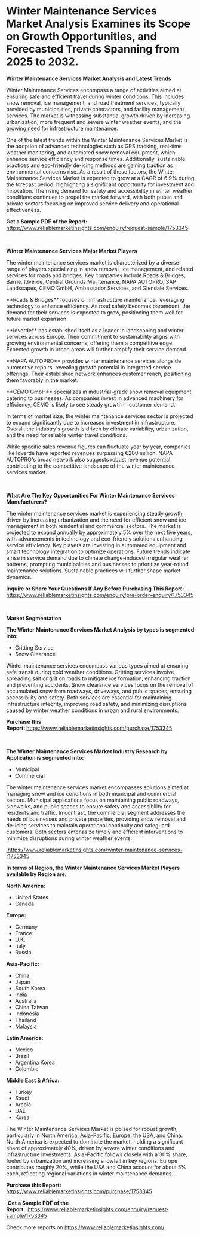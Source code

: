 <p><h1>Winter Maintenance Services Market Analysis Examines its Scope on Growth Opportunities, and Forecasted Trends Spanning from 2025 to 2032.</h1></p><p><strong>Winter Maintenance Services Market Analysis and Latest Trends</strong></p>
<p><p>Winter Maintenance Services encompass a range of activities aimed at ensuring safe and efficient travel during winter conditions. This includes snow removal, ice management, and road treatment services, typically provided by municipalities, private contractors, and facility management services. The market is witnessing substantial growth driven by increasing urbanization, more frequent and severe winter weather events, and the growing need for infrastructure maintenance. </p><p>One of the latest trends within the Winter Maintenance Services Market is the adoption of advanced technologies such as GPS tracking, real-time weather monitoring, and automated snow removal equipment, which enhance service efficiency and response times. Additionally, sustainable practices and eco-friendly de-icing methods are gaining traction as environmental concerns rise. As a result of these factors, the Winter Maintenance Services Market is expected to grow at a CAGR of 6.9% during the forecast period, highlighting a significant opportunity for investment and innovation. The rising demand for safety and accessibility in winter weather conditions continues to propel the market forward, with both public and private sectors focusing on improved service delivery and operational effectiveness.</p></p>
<p><strong>Get a Sample PDF of the Report:&nbsp;</strong> <a href="https://www.reliablemarketinsights.com/enquiry/request-sample/1753345?utm_campaign=3320&utm_medium=2&utm_source=Github&utm_content=ia&utm_term=09032025&utm_id=winter-maintenance-services">https://www.reliablemarketinsights.com/enquiry/request-sample/1753345</a></p>
<p>&nbsp;</p>
<p><strong>Winter Maintenance Services Major Market Players</strong></p>
<p><p>The winter maintenance services market is characterized by a diverse range of players specializing in snow removal, ice management, and related services for roads and bridges. Key companies include Roads & Bridges, Barrie, Idverde, Central Grounds Maintenance, NAPA AUTOPRO, SAP Landscapes, CEMO GmbH, Ambassador Services, and Glendale Services.</p><p>**Roads & Bridges** focuses on infrastructure maintenance, leveraging technology to enhance efficiency. As road safety becomes paramount, the demand for their services is expected to grow, positioning them well for future market expansion.</p><p>**Idverde** has established itself as a leader in landscaping and winter services across Europe. Their commitment to sustainability aligns with growing environmental concerns, offering them a competitive edge. Expected growth in urban areas will further amplify their service demand.</p><p>**NAPA AUTOPRO** provides winter maintenance services alongside automotive repairs, revealing growth potential in integrated service offerings. Their established network enhances customer reach, positioning them favorably in the market.</p><p>**CEMO GmbH** specializes in industrial-grade snow removal equipment, catering to businesses. As companies invest in advanced machinery for efficiency, CEMO is likely to see steady growth in customer demand.</p><p>In terms of market size, the winter maintenance services sector is projected to expand significantly due to increased investment in infrastructure. Overall, the industry's growth is driven by climate variability, urbanization, and the need for reliable winter travel conditions.</p><p>While specific sales revenue figures can fluctuate year by year, companies like Idverde have reported revenues surpassing €200 million. NAPA AUTOPRO's broad network also suggests robust revenue potential, contributing to the competitive landscape of the winter maintenance services market.</p></p>
<p>&nbsp;</p>
<p><strong>What Are The Key Opportunities For Winter Maintenance Services Manufacturers?</strong></p>
<p><p>The winter maintenance services market is experiencing steady growth, driven by increasing urbanization and the need for efficient snow and ice management in both residential and commercial sectors. The market is projected to expand annually by approximately 5% over the next five years, with advancements in technology and eco-friendly solutions enhancing service efficiency. Key players are investing in automated equipment and smart technology integration to optimize operations. Future trends indicate a rise in service demand due to climate change-induced irregular weather patterns, prompting municipalities and businesses to prioritize year-round maintenance solutions. Sustainable practices will further shape market dynamics.</p></p>
<p><strong>Inquire or Share Your Questions If Any Before Purchasing This Report:</strong> <a href="https://www.reliablemarketinsights.com/enquiry/pre-order-enquiry/1753345?utm_campaign=3320&utm_medium=2&utm_source=Github&utm_content=ia&utm_term=09032025&utm_id=winter-maintenance-services">https://www.reliablemarketinsights.com/enquiry/pre-order-enquiry/1753345</a></p>
<p>&nbsp;</p>
<p><strong>Market Segmentation</strong></p>
<p><strong>The Winter Maintenance Services Market Analysis by types is segmented into:</strong></p>
<p><ul><li>Gritting Service</li><li>Snow Clearance</li></ul></p>
<p><p>Winter maintenance services encompass various types aimed at ensuring safe transit during cold weather conditions. Gritting services involve spreading salt or grit on roads to mitigate ice formation, enhancing traction and preventing accidents. Snow clearance services focus on the removal of accumulated snow from roadways, driveways, and public spaces, ensuring accessibility and safety. Both services are essential for maintaining infrastructure integrity, improving road safety, and minimizing disruptions caused by winter weather conditions in urban and rural environments.</p></p>
<p><strong>Purchase this Report:&nbsp;</strong><a href="https://www.reliablemarketinsights.com/purchase/1753345?utm_campaign=3320&utm_medium=2&utm_source=Github&utm_content=ia&utm_term=09032025&utm_id=winter-maintenance-services">https://www.reliablemarketinsights.com/purchase/1753345</a></p>
<p>&nbsp;</p>
<p><strong>The Winter Maintenance Services Market Industry Research by Application is segmented into:</strong></p>
<p><ul><li>Municipal</li><li>Commercial</li></ul></p>
<p><p>The winter maintenance services market encompasses solutions aimed at managing snow and ice conditions in both municipal and commercial sectors. Municipal applications focus on maintaining public roadways, sidewalks, and public spaces to ensure safety and accessibility for residents and traffic. In contrast, the commercial segment addresses the needs of businesses and private properties, providing snow removal and de-icing services to maintain operational continuity and safeguard customers. Both sectors emphasize timely and efficient interventions to minimize disruptions during winter weather events.</p></p>
<p><a href="https://www.reliablemarketinsights.com/winter-maintenance-services-r1753345?utm_campaign=3320&utm_medium=2&utm_source=Github&utm_content=ia&utm_term=09032025&utm_id=winter-maintenance-services">&nbsp;https://www.reliablemarketinsights.com/winter-maintenance-services-r1753345</a></p>
<p><strong>In terms of Region, the Winter Maintenance Services Market Players available by Region are:</strong></p>
<p>
    <p> <strong> North America: </strong>
        <ul>
            <li>United States</li>
            <li>Canada</li>
        </ul>
        </p> 
    <p> <strong> Europe: </strong>
        <ul>
            <li>Germany</li>
            <li>France</li>
            <li>U.K.</li>
            <li>Italy</li>
            <li>Russia</li>
        </ul>
        </p> 
    <p> <strong> Asia-Pacific: </strong>
        <ul>
            <li>China</li>
            <li>Japan</li>
            <li>South Korea</li>
            <li>India</li>
            <li>Australia</li>
            <li>China Taiwan</li>
            <li>Indonesia</li>
            <li>Thailand</li>
            <li>Malaysia</li>
        </ul>
        </p> 
    <p> <strong> Latin America: </strong>
        <ul>
            <li>Mexico</li>
            <li>Brazil</li>
            <li>Argentina Korea</li>
            <li>Colombia</li>
        </ul>
        </p> 
    <p> <strong> Middle East & Africa: </strong>
        <ul>
            <li>Turkey</li>
            <li>Saudi</li>
            <li>Arabia</li>
            <li>UAE</li>
            <li>Korea</li>
        </ul>
    </p>
    </p>
<p><p>The Winter Maintenance Services Market is poised for robust growth, particularly in North America, Asia-Pacific, Europe, the USA, and China. North America is expected to dominate the market, holding a significant share of approximately 40%, driven by severe winter conditions and infrastructure investments. Asia-Pacific follows closely with a 30% share, fueled by urbanization and increasing snowfall in key regions. Europe contributes roughly 20%, while the USA and China account for about 5% each, reflecting regional variations in winter maintenance demands.</p></p>
<p><strong>Purchase this Report: </strong><a href="https://www.reliablemarketinsights.com/purchase/1753345?utm_campaign=3320&utm_medium=2&utm_source=Github&utm_content=ia&utm_term=09032025&utm_id=winter-maintenance-services">https://www.reliablemarketinsights.com/purchase/1753345</a></p>
<p>&nbsp;<strong>Get a Sample PDF of the Report:&nbsp;&nbsp;</strong><a href="https://www.reliablemarketinsights.com/enquiry/request-sample/1753345?utm_campaign=3320&utm_medium=2&utm_source=Github&utm_content=ia&utm_term=09032025&utm_id=winter-maintenance-services">https://www.reliablemarketinsights.com/enquiry/request-sample/1753345</a></p>
<p><strong></strong></p>
<p>Check more reports on <a href="https://www.reliablemarketinsights.com/?utm_campaign=3320&utm_medium=2&utm_source=Github&utm_content=ia&utm_term=09032025&utm_id=winter-maintenance-services">https://www.reliablemarketinsights.com/</a></p>